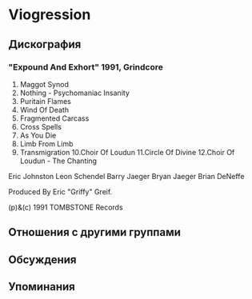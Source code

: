 # Viogression



## Дискография

### "Expound And Exhort" 1991, Grindcore

1. Maggot Synod
2. Nothing - Psychomaniac Insanity
3. Puritain Flames
4. Wind Of Death
5. Fragmented Carcass
6. Cross Spells
7. As You Die
8. Limb From Limb
9. Transmigration
10.Choir Of Loudun
11.Circle Of Divine
12.Choir Of Loudun - The Chanting

Eric Johnston
Leon Schendel
Barry Jaeger
Bryan Jaeger
Brian DeNeffe

Produced By Eric "Griffy" Greif.

(p)&(c) 1991 TOMBSTONE Records


## Отношения с другими группами


## Обсуждения


## Упоминания

